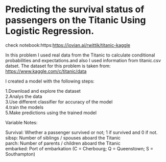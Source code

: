 # Predicting the survival status of passengers on the Titanic Using Logistic Regression.

check notebook:https:https://jovian.ai/rwittik/titanic-kaggle

In this problem I used real data from the Titanic to calculate conditional probabilities and expectations.and also I used information from titanic.csv datset. The dataset for this problem is taken from: https://www.kaggle.com/c/titanic/data

I created a model with the following steps:

1.Download and explore the dataset<br/>
2.Analys the data<br/>
3.Use different classifier for accuracy of the model<br/>
4.train the models<br/>
5.Make predictions using the trained model<br/>

Variable Notes:

Survival: Whether a passenger survived or not; 1 if survived and 0 if not.<br/>
sibsp: Number of siblings / spouses aboard the Titanic<br/>
parch: Number of parents / children aboard the Titanic<br/>
embarked: Port of embarkation (C = Cherbourg; Q = Queenstown; S = Southampton)<br/>

